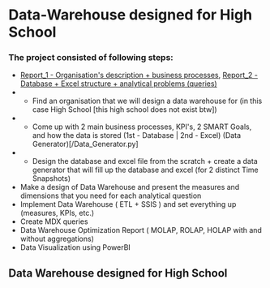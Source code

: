 # Data-Warehouse designed for High School

### The project consisted of following steps:
- [Report_1 - Organisation's description + business processes](https://github.com/JanGniedziejko/Data-Warehouse/blob/main/ProcessesSpecifiation.pdf), [Report_2 - Database + Excel structure + analytical problems (queries)](https://github.com/JanGniedziejko/Data-Warehouse/blob/main/RequirementsProsessSpecification-2.pdf)
- - Find an organisation that we will design a data warehouse for (in this case High School [this high school does not exist btw])
- - Come up with 2 main business processes, KPI's, 2 SMART Goals, and how the data is stored (1st - Database | 2nd - Excel) (Data Generator)[/Data_Generator.py]
- - Design the database and excel file from the scratch + create a data generator that will fill up the database and excel (for 2 distinct Time Snapshots)
- Make a design of Data Warehouse and present the measures and dimensions that you need for each analytical question
- Implement Data Warehouse ( ETL + SSIS ) and set everything up (measures, KPIs, etc.)
- Create MDX queries
- Data Warehouse Optimization Report ( MOLAP, ROLAP, HOLAP with and without aggregations) 
- Data Visualization using PowerBI

## Data Warehouse designed for High School


